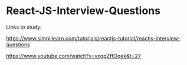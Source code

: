# React-JS-Interview-Questions


Links to study:

https://www.simplilearn.com/tutorials/reactjs-tutorial/reactjs-interview-questions

https://www.youtube.com/watch?v=vxggZffOqek&t=27
